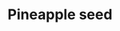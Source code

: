---
layout: item
title: Pineapple seed
item-id: 5287
datatable: true
id: 5287
name: "Pineapple seed"
members: true
lowalch: 29
highalch: 44
examine: "Plant in a plantpot of soil to grow a sapling."
monsters:
  - id: 6604
    name: "Mammoth"
    members: true
    combat_level: 80
    wiki_url: "https://oldschool.runescape.wiki/w/Mammoth"
    drops:
      - quantity: "1"
        rarity: 0.0046875
    image: "https://oldschool.runescape.wiki/images/thumb/a/a5/Mammoth.png/1200px-Mammoth.png?956ac"
  - id: 8583
    name: "Hespori"
    members: true
    combat_level: 284
    wiki_url: "https://oldschool.runescape.wiki/w/Hespori"
    drops:
      - quantity: "3-6"
        rarity: 0.0375
    image: "https://oldschool.runescape.wiki/images/e/ed/Hespori.png?cd901"
---